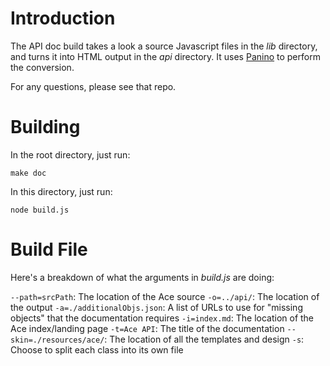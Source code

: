 # Introduction

The API doc build takes a look a source Javascript files in the _lib_ directory, and turns it into HTML output in the _api_ directory. It uses [Panino](https://github.com/gjtorikian/panino-docs) to perform the conversion.

For any questions, please see that repo.

# Building

In the root directory, just run:

    make doc

In this directory, just run:

    node build.js

# Build File

Here's a breakdown of what the arguments in _build.js_ are doing:

`--path=srcPath`: The location of the Ace source
`-o=../api/`:  The location of the output 
`-a=./additionalObjs.json`: A list of URLs to use for "missing objects" that the documentation requires
`-i=index.md`: The location of the Ace index/landing page
`-t=Ace API`: The title of the documentation
`--skin=./resources/ace/`: The location of all the templates and design
`-s`: Choose to split each class into its own file